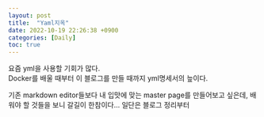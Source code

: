 ```yaml
---
layout: post
title:  "Yaml지옥"
date: 2022-10-19 22:26:38 +0900
categories: [Daily]
toc: true
---
```


요즘 yml을 사용할 기회가 많다.  
Docker를 배울 때부터 이 블로그를 만들 때까지 yml명세서의 늪이다.  
  
기존 markdown editor들보다 내 입맛에 맞는 master page를 만들어보고 싶은데, 배워야 할 것들을 보니 갈길이 한참이다... 일단은 블로그 정리부터